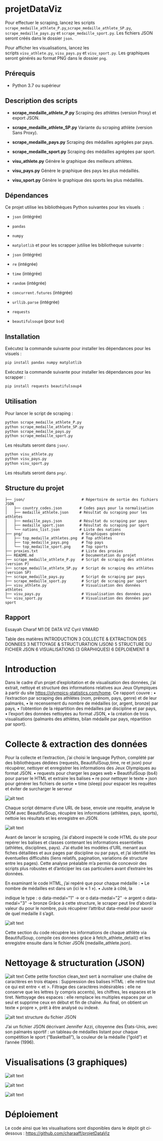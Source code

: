 # projetDataViz
 Pour effectuer le scraping, lancez les scripts `scrape_medaille_athlete_P.py`,`scrape_medaille_athlete_SP.py`, `scrape_medaille_pays.py` et `scrape_medaille_sport.py`. Les fichiers JSON seront créés dans le dossier `json`.

Pour afficher les visualisations, lancez les scripts `visu_athlete.py`, `visu_pays.py` et `visu_sport.py`. Les graphiques seront générés au format PNG dans le dossier `png`.
## Prérequis

* Python 3.7 ou supérieur

##  Description des scripts

* **scrape\_medaille\_athlete\_P.py**
  Scraping des athlètes (version Proxy) et export JSON.

* **scrape\_medaille\_athlete\_SP.py**
  Variante du scraping athlète (version Sans Proxy).

* **scrape\_medaille\_pays.py**
  Scraping des médailles agrégées par pays.

* **scrape\_medaille\_sport.py**
  Scraping des médailles agrégées par sport.

* **visu\_athlete.py**
  Génère le graphique des meilleurs athlètes.

* **visu\_pays.py**
  Génère le graphique des pays les plus médaillés.

* **visu\_sport.py**
  Génère le graphique des sports les plus médaillés.

## Dépendances

Ce projet utilise les bibliothèques Python suivantes pour les visuels  :

* `json` (intégrée)
* `pandas`
* `numpy`
* `matplotlib`
et pour les scrapper jutilise les bibliotheque suivante : 

* `json` (intégrée)
* `re` (intégrée)
* `time` (intégrée)
* `random` (intégrée)
* `concurrent.futures` (intégrée)
* `urllib.parse` (intégrée)
* `requests`
* `beautifulsoup4` (pour `bs4`)


## Installation

Exécutez la commande suivante pour installer les dépendances pour les visuels :

```bash
pip install pandas numpy matplotlib
```

Exécutez la commande suivante pour installer les dépendances pour les scrapper :
```bash
pip install requests beautifulsoup4 
```


## Utilisation

Pour lancer le script de scraping :

```bash
python scrape_medaille_athlete_P.py
python scrape_medaille_athlete_SP.py
python scrape_medaille_pays.py
python scrape_medaille_sport.py
```
Les résultats seront dans `json/`.

```bash
python visu_athlete.py
python visu_pays.py
python visu_sport.py
```
Les résultats seront dans `png/`.

## Structure du projet

```
├── json/                          # Répertoire de sortie des fichiers JSON
│   ├── country_codes.json        # Codes pays pour la normalisation
│   ├── medaille_athlete.json     # Résultat du scraping pour les athlètes
│   ├── medaille_pays.json        # Résultat du scraping par pays
│   ├── medaille_sport.json       # Résultat du scraping par sport
│   └── nations_list.json         # Liste des nations
├── png/                           # Graphiques générés
│   ├── top_medaille_athletes.png  # Top athlètes
│   ├── top_medaille_pays.png      # Top pays
│   └── top_medaille_sport.png     # Top sports
├── proxies.txt                    # Liste des proxies
├── README.md                      # Documentation du projet
├── scrape_medaille_athlete_P.py   # Script de scraping des athlètes (version P)
├── scrape_medaille_athlete_SP.py  # Script de scraping des athlètes (version SP)
├── scrape_medaille_pays.py        # Script de scraping par pays
├── scrape_medaille_sport.py       # Script de scraping par sport
├── visu_athlete.py                # Visualisation des données athlètes
├── visu_pays.py                   # Visualisation des données pays
└── visu_sport.py                  # Visualisation des données par sport
```



## Rapport 


Essayah Charaf
M1 DE 
DATA VIZ 
Cyril VIMARD




Table des matières
INTRODUCTION	3
COLLECTE & EXTRACTION DES DONNEES	3
NETTOYAGE & STRUCTURATION (JSON)	5
STRUCTURE DU FICHIER JSON	6
VISUALISATIONS (3 GRAPHIQUES)	6
DEPLOIEMENT	8


# Introduction
Dans le cadre d’un projet d’exploitation et de visualisation des données, j’ai extrait, nettoyé et structuré des informations relatives aux Jeux Olympiques à partir du site https://olympics-statistics.com/home.
Ce rapport couvre :
•	l’extraction par scraping des athlètes (nom, prénom, pays, genre) et de leur palmarès,
•	le recensement du nombre de médailles (or, argent, bronze) par pays,
•	l’obtention de la répartition des médailles par discipline et par pays,
•	l’export des données nettoyées au format JSON,
•	la création de trois visualisations (palmarès des athlètes, bilan médaille par pays, répartition par sport).

# Collecte & extraction des données
Pour la collecte et l’extraction, j’ai choisi le language Python, complété par des bibliothèques dédiées (requests, BeautifulSoup,time, re et json) pour récupérer, nettoyer et enregistrer les informations des Jeux Olympiques au format JSON.
•	requests pour charger les pages web
•	BeautifulSoup (bs4) pour parser le HTML et extraire les balises
•	re pour nettoyer le texte
•	json pour générer les fichiers de sortie
•	time (sleep) pour espacer les requêtes et éviter de surcharger le serveur

![alt text](png/image-1.png)

Chaque script démarre d’une URL de base, envoie une requête, analyse le DOM avec BeautifulSoup, récupère les informations (athlètes, pays, sports), nettoie les résultats et les enregistre en JSON.

![alt text](png/image-2.png)

Avant de lancer le scraping, j’ai d’abord inspecté le code HTML du site pour repérer les balises et classes contenant les informations essentielles (athlètes, disciplines, pays). J’ai étudié les modèles d’URL menant aux fiches détaillées et aux pages par discipline ou par pays, et j’ai identifié les éventuelles difficultés (liens relatifs, pagination, variations de structure entre les pages). Cette analyse préalable m’a permis de concevoir des scripts plus robustes et d’anticiper les cas particuliers avant d’extraire les données.

En examinant le code HTML, j’ai repéré que pour chaque médaille :
•	Le nombre de médailles est dans un <span> (ici le « 1 »).
•	Juste à côté, la <div class="the-medal" data-medal="X"> indique le type :
o	data-medal="1" → or
o	data-medal="2" → argent
o	data-medal="3" → bronze
Grâce à cette structure, le scraper peut lire d’abord la valeur du <span> pour le nombre, puis récupérer l’attribut data-medal pour savoir de quel medaille il s’agit.



![alt text](png/image-3.png)


Cette section du code récupère les informations de chaque athlète via BeautifulSoup, compile ces données grâce à fetch_athlete_detail() et les enregistre ensuite dans le fichier JSON (medaille_athlete.json).
# Nettoyage & structuration (JSON)

![alt text](png/image-4.png)
Cette petite fonction clean_text sert à normaliser une chaîne de caractères en trois étapes :
Suppression des balises HTML : elle retire tout ce qui est entre < et >.
Filtrage des caractères indésirables : elle ne conserve que les lettres (y compris accents), les chiffres, les espaces et le tiret.
Nettoyage des espaces : elle remplace les multiples espaces par un seul et supprime ceux en début et fin de chaîne.
Au final, on obtient un texte « propre », prêt à être analysé ou indexé.

![alt text](png/image-5.png) structure du fichier JSON




J’ai un fichier JSON décrivant Jennifer Azzi, citoyenne des États-Unis, avec son palmarès sportif : un tableau de médailles listant pour chaque compétition le sport (“Basketball”), la couleur de la médaille (“gold”) et l’année (1996).


# Visualisations (3 graphiques)


![alt text](png/image-6.png)

![alt text](png/image-7.png)

![alt text](png/image-8.png)

 
# Déploiement 
Le code ainsi que les visualisations sont disponibles dans le dépôt git ci-dessous :
https://github.com/charaaff/projetDataViz




